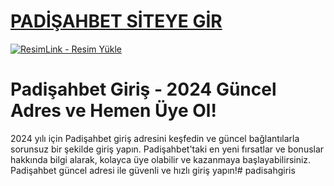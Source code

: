 #  <a href="https://sekabet1452.com/">PADİŞAHBET SİTEYE GİR</a>
<meta charset="UTF-8">
    <meta name="viewport" content="width=device-width, initial-scale=1.0">
</head>
<body>

<a href="https://sekabet1452.com/" title="ResimLink - Resim Yükle"><img src="https://r.resimlink.com/YhZVb0K.jpg" title="ResimLink - Resim Yükle" alt="ResimLink - Resim Yükle"></a>
</a>

# Padişahbet Giriş - 2024 Güncel Adres ve Hemen Üye Ol!
2024 yılı için Padişahbet giriş adresini keşfedin ve güncel bağlantılarla sorunsuz bir şekilde giriş yapın. Padişahbet'taki en yeni fırsatlar ve bonuslar hakkında bilgi alarak, kolayca üye olabilir ve kazanmaya başlayabilirsiniz. Padişahbet güncel adresi ile güvenli ve hızlı giriş yapın!# padisahgiris
